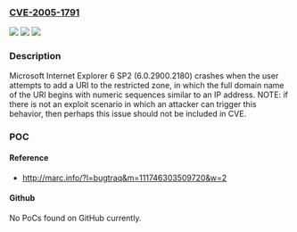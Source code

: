### [CVE-2005-1791](https://cve.mitre.org/cgi-bin/cvename.cgi?name=CVE-2005-1791)
![](https://img.shields.io/static/v1?label=Product&message=n%2Fa&color=blue)
![](https://img.shields.io/static/v1?label=Version&message=n%2Fa&color=blue)
![](https://img.shields.io/static/v1?label=Vulnerability&message=n%2Fa&color=brighgreen)

### Description

Microsoft Internet Explorer 6 SP2 (6.0.2900.2180) crashes when the user attempts to add a URI to the restricted zone, in which the full domain name of the URI begins with numeric sequences similar to an IP address.  NOTE: if there is not an exploit scenario in which an attacker can trigger this behavior, then perhaps this issue should not be included in CVE.

### POC

#### Reference
- http://marc.info/?l=bugtraq&m=111746303509720&w=2

#### Github
No PoCs found on GitHub currently.

